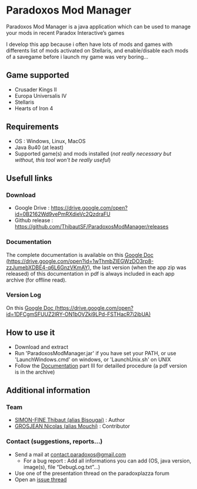 # Paradoxos Mod Manager
Paradoxos Mod Manager is a java application which can be used to manage your mods in recent Paradox Interactive’s games

I develop this app because i often have lots of mods and games with differents list of mods activated on Stellaris, and enable/disable each mods of a savegame before i launch my game was very boring…

## Game supported
* Crusader Kings II
* Europa Universalis IV
* Stellaris
* Hearts of Iron 4

## Requirements
* OS : Windows, Linux, MacOS
* Java 8u40 (at least)
* Supported game(s) and mods installed (*not really necessary but without, this tool won't be really useful*)

## Usefull links
### Download
* Google Drive : https://drive.google.com/open?id=0B2162Wd9vePmRXdieVc2QzdraFU
* Github release : https://github.com/ThibautSF/ParadoxosModManager/releases

### Documentation
The complete documentation is available on this [Google Doc (https://drive.google.com/open?id=1wThmbZIEGWzDO3rp8-zzJumebXDBE4-q6L6GnzVKmAY)](https://drive.google.com/open?id=1wThmbZIEGWzDO3rp8-zzJumebXDBE4-q6L6GnzVKmAY), the last version (when the app zip was released) of this documentation in pdf is always included in each app archive (for offline read).

### Version Log
On this [Google Doc (https://drive.google.com/open?id=1DFCgmSFUUZ2IRY-ON1bOVZki9LPd-FSTHacR7i2ibUA)](https://drive.google.com/open?id=1DFCgmSFUUZ2IRY-ON1bOVZki9LPd-FSTHacR7i2ibUA)

## How to use it
* Download and extract
* Run 'ParadoxosModManager.jar' if you have set your PATH, or use 'LaunchWindows.cmd' on windows, or 'LaunchUnix.sh' on UNIX
* Follow the [Documentation](https://drive.google.com/open?id=1wThmbZIEGWzDO3rp8-zzJumebXDBE4-q6L6GnzVKmAY) part III for detailled procedure (a pdf version is in the archive)

## Additional information
### Team
* [SIMON-FINE Thibaut (alias Bisougai)](https://github.com/ThibautSF) : Author
* [GROSJEAN Nicolas (alias Mouchi)](https://github.com/NicolasGrosjean) : Contributor

### Contact (suggestions, reports...)
* Send a mail at contact.paradoxos@gmail.com
  - For a bug report : Add all informations you can add (OS, java version, image(s), file “DebugLog.txt”...)
* Use one of the presentation thread on the paradoxplazza forum
* Open an [issue thread](https://github.com/ThibautSF/ParadoxosModManager/issues)
